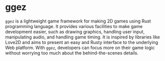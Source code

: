 # ggez

`ggez` is a lightweight game framework for making 2D games using Rust programming language. It provides various facilities to make game development easier, such as drawing graphics, handling user input, manipulating audio, and handling game timing. It is inspired by libraries like Love2D and aims to present an easy and Rusty interface to the underlying Web platform. With `ggez`, developers can focus more on their game logic without worrying too much about the behind-the-scenes details.